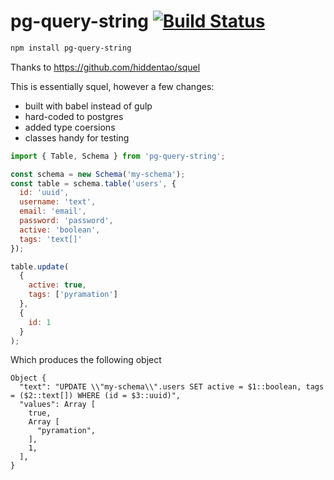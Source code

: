 # pg-query-string [![Build Status](https://travis-ci.org/pyramation/pg-query-string.svg?branch=master)](https://travis-ci.org/pyramation/pg-query-string)

```sh
npm install pg-query-string
```

Thanks to https://github.com/hiddentao/squel

This is essentially squel, however a few changes:

* built with babel instead of gulp
* hard-coded to postgres 
* added type coersions 
* classes handy for testing

```js
import { Table, Schema } from 'pg-query-string';

const schema = new Schema('my-schema');
const table = schema.table('users', {
  id: 'uuid',
  username: 'text',
  email: 'email',
  password: 'password',
  active: 'boolean',
  tags: 'text[]'
});

table.update(
  {
    active: true,
    tags: ['pyramation']
  },
  {
    id: 1
  }
);
```

Which produces the following object

```
Object {
  "text": "UPDATE \\"my-schema\\".users SET active = $1::boolean, tags = ($2::text[]) WHERE (id = $3::uuid)",
  "values": Array [
    true,
    Array [
      "pyramation",
    ],
    1,
  ],
}
```